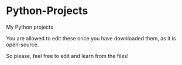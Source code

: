 # Python-Projects
My Python projects

You are allowed to edit these once you have downloaded them, as it is open-source.

So please, feel free to edit and learn from the files!

